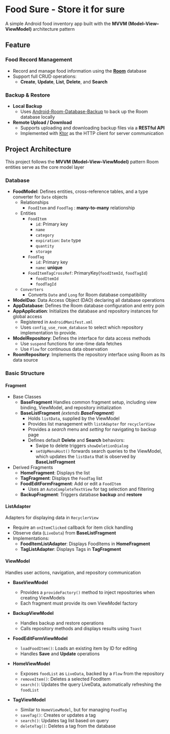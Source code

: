 # Food Sure - Store it for sure
A simple Android food inventory app built with the **MVVM (Model–View–ViewModel)** architecture pattern

## Feature
### Food Record Management
- Record and manage food information using the [**Room**](https://developer.android.com/training/data-storage/room) database
- Support full CRUD operations:
  - **Create**, **Update**, **List**, **Delete**, and **Search**

### Backup & Restore
- **Local Backup**  
    - Uses [Android-Room-Database-Backup](https://github.com/rafi0101/Android-Room-Database-Backup) to back up the Room database locally
- **Remote Upload / Download**
    - Supports uploading and downloading backup files via a **RESTful API**
    - Implemented with [Ktor](https://ktor.io/docs/client-create-new-application.html) as the HTTP client for server communication

## Project Architecture
This project follows the **MVVM (Model–View–ViewModel)** pattern
Room entities serve as the core model layer


### Database
- **FoodModel**: Defines entities, cross-reference tables, and a type converter for `Date` objects
    - Relationships
        - `FoodItem` and `FoodTag` : **many-to-many** relationship
    - Entities
        - `FoodItem`
            - `id`: Primary key
            - `name`
            - `category`
            - `expiration`: `Date` type
            - `quantity`
            - `storage`
        - `FoodTag`
            - `id`: Primary key
            - `name`: **unique**
        - `FoodItemTagCrossRef`: PrimaryKey(`foodItemId`, `foodTagId`)
            - `foodItemId`
            - `foodTagId`
    - `Converters`
        - Converts `Date` and `Long` for Room database compatibility
- **ModelDao**: Data Access Object (DAO) declaring all database operations
- **AppDatabase**: Defines the Room database configuration and entry poin
- **AppApplication**: Initializes the database and repository instances for global access
    - Registered in `AndroidManifest.xml`
    - Uses `config_use_room_database` to select which repository implementation to provide.
- **ModelRepository**: Defines the interface for data access methods
    - Use `suspend` functions for one-time data fetches
    - Use `Flow` for continuous data observation
- **RoomRepository**: Implements the repository interface using Room as its data source

### Basic Structure
#### Fragment
- Base Classes
    - **BaseFragment**
        Handles common fragment setup, including view binding, ViewModel, and repository initialization
    - **BaseListFragment** *(extends **BaseFragment**)*
        - Holds `listData`, supplied by the ViewModel
        - Provides list management with `listAdapter` for `recyclerView`
        - Provides a *search* menu and *setting* for navigating to backup page
        - Defines default **Delete** and **Search** behaviors:
            - Swipe to delete triggers `showDeletionDialog`
            - `setUpMenuHost()` forwards search queries to the ViewModel, which updates the `listData` that is observed by **BaseListFragment**
- Derived Fragments
    - **HomeFragment**: Displays the  list
    - **TagFragment**: Displays the `FoodTag` list
    - **FoodEditFormFragment**: Add or edit a `FoodItem`
        - Uses an `AutoCompleteTextView` for tag selection and filtering
    - **BackupFragment**: Triggers database **backup** and **restore**

#### ListAdapter

Adapters for displaying data in `RecyclerView`

- Require an `onItemClicked` callback for item click handling
- Observe data (`LiveData`) from **BaseListFragment**
- Implementations:
    - **FoodItemListAdapter**: Displays FoodItems in **HomeFragment**
    - **TagListAdapter**: Displays Tags in **TagFragment**

#### ViewModel

Handles user actions, navigation, and repository communication

- **BaseViewModel**
    - Provides a `provideFactory()` method to inject repositories when creating ViewModels
    - Each fragment must provide its own ViewModel factory

- **BackupViewModel**
    - Handles backup and restore operations
    - Calls repository methods and displays results using `Toast`

- **FoodEditFormViewModel**
    - `loadFoodItem()`: Loads an existing item by ID for editing
    - Handles **Save** and **Update** operations

- **HomeViewModel**
    - Exposes `foodList` as `LiveData`, backed by a `Flow` from the repository
    - `removeItem()`: Deletes a selected FoodItem
    - `search()`: Updates the query LiveData, automatically refreshing the `foodList`

- **TagViewModel**
    - Similar to `HomeViewModel`, but for managing `FoodTag`
    - `saveTag()`: Creates or updates a tag
    - `search()`: Updates tag list based on query
    - `deleteTag()`: Deletes a tag from the database
